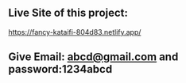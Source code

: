 ## Live Site of this project:
https://fancy-kataifi-804d83.netlify.app/
## Give Email: abcd@gmail.com and password:1234abcd